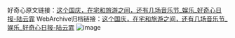 好奇心原文链接：[这个国庆，在宅和旅游之间，还有几场音乐节_娱乐_好奇心日报-陆云霏](https://www.qdaily.com/articles/2596.html)
WebArchive归档链接：[这个国庆，在宅和旅游之间，还有几场音乐节_娱乐_好奇心日报-陆云霏](http://web.archive.org/web/20190623151232/https://www.qdaily.com/articles/2596.html)
![image](http://ww3.sinaimg.cn/large/007d5XDply1g3v6edhlfgj30u04wmnpd)